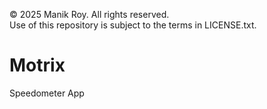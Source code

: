 © 2025 Manik Roy. All rights reserved.  
Use of this repository is subject to the terms in LICENSE.txt.

# Motrix
Speedometer App
